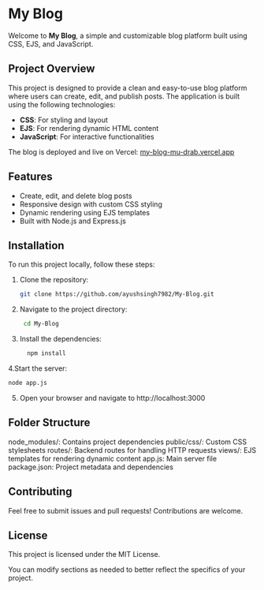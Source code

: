 # My Blog

Welcome to **My Blog**, a simple and customizable blog platform built using CSS, EJS, and JavaScript.

## Project Overview

This project is designed to provide a clean and easy-to-use blog platform where users can create, edit, and publish posts. The application is built using the following technologies:

- **CSS**: For styling and layout
- **EJS**: For rendering dynamic HTML content
- **JavaScript**: For interactive functionalities

The blog is deployed and live on Vercel: [my-blog-mu-drab.vercel.app](https://my-blog-mu-drab.vercel.app)

## Features

- Create, edit, and delete blog posts
- Responsive design with custom CSS styling
- Dynamic rendering using EJS templates
- Built with Node.js and Express.js

## Installation

To run this project locally, follow these steps:

1. Clone the repository:
   ```bash
   git clone https://github.com/ayushsingh7982/My-Blog.git
2. Navigate to the project directory:
   ```bash
    cd My-Blog
3. Install the dependencies:
   ```bash
     npm install
4.Start the server:
   ```bash
   node app.js
```
5. Open your browser and navigate to http://localhost:3000

## Folder Structure
node_modules/: Contains project dependencies
public/css/: Custom CSS stylesheets
routes/: Backend routes for handling HTTP requests
views/: EJS templates for rendering dynamic content
app.js: Main server file
package.json: Project metadata and dependencies

## Contributing
Feel free to submit issues and pull requests! Contributions are welcome.

## License
This project is licensed under the MIT License.

You can modify sections as needed to better reflect the specifics of your project.


